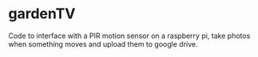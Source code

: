 # gardenTV
Code to interface with a PIR motion sensor on a raspberry pi, take photos when something moves and upload them to google drive. 
